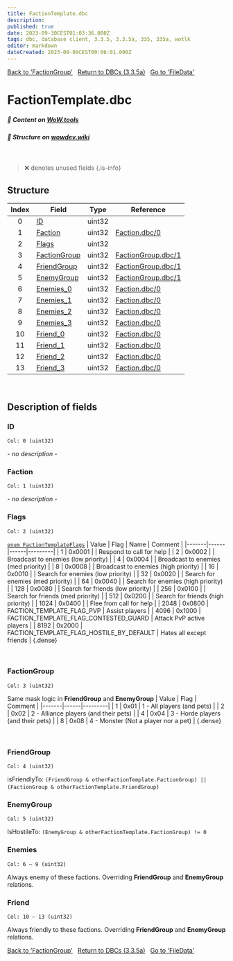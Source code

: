 ```yaml
---
title: FactionTemplate.dbc
description:
published: true
date: 2023-09-30CEST01:03:36.000Z
tags: dbc, database client, 3.3.5, 3.3.5a, 335, 335a, wotlk
editor: markdown
dateCreated: 2023-08-09CEST00:06:01.000Z
---
```

<a href="https://trinitycore.info/files/DBC/335/factiongroup" class="mt-5 v-btn v-btn--depressed v-btn--flat v-btn--outlined theme--light v-size--default darkblue--text text--lighten-3"><span class="v-btn__content"><i aria-hidden="true" class="v-icon notranslate v-icon--left mdi mdi-arrow-left theme--light"></i><span>Back to 'FactionGroup'</span></span></a>&nbsp;&nbsp;&nbsp;<a href="https://trinitycore.info/files/DBC/335/DBC" class="mt-5 v-btn v-btn--depressed v-btn--flat v-btn--outlined theme--light v-size--default darkblue--text text--lighten-3"><span class="v-btn__content"><i aria-hidden="true" class="v-icon notranslate v-icon--left mdi mdi-home-outline theme--light"></i><span>Return to DBCs (3.3.5a)</span></span></a>&nbsp;&nbsp;&nbsp;<a href="https://trinitycore.info/files/DBC/335/filedata" class="mt-5 v-btn v-btn--depressed v-btn--flat v-btn--outlined theme--light v-size--default darkblue--text text--lighten-3"><span class="v-btn__content"><span>Go to 'FileData'</span><i aria-hidden="true" class="v-icon notranslate v-icon--right mdi mdi-arrow-right theme--light"></i></span></a>

# FactionTemplate.dbc
##### :open_book: Content on [WoW.tools](https://wow.tools/dbc/?dbc=factiontemplate&build=3.3.5.12340)
##### :pencil: Structure on [wowdev.wiki](https://wowdev.wiki/DB/FactionTemplate)
&nbsp;

> :x: denotes unused fields
{.is-info}


## Structure

| Index | Field | Type | Reference |
| :---: | --- | :---: | --- |
| 0 | [ID](#id-alt) | uint32 |  |
| 1 | [Faction](#faction) | uint32 | [Faction.dbc/0](/files/DBC/335/faction#id-alt) |
| 2 | [Flags](#flags) | uint32 |  |
| 3 | [FactionGroup](#factiongroup) | uint32 | [FactionGroup.dbc/1](/files/DBC/335/factiongroup#maskid) |
| 4 | [FriendGroup](#friendgroup) | uint32 | [FactionGroup.dbc/1](/files/DBC/335/factiongroup#maskid) |
| 5 | [EnemyGroup](#enemygroup) | uint32 | [FactionGroup.dbc/1](/files/DBC/335/factiongroup#maskid) |
| 6 | [Enemies_0](#enemies) | uint32 | [Faction.dbc/0](/files/DBC/335/faction#id-alt) |
| 7 | [Enemies_1](#enemies) | uint32 | [Faction.dbc/0](/files/DBC/335/faction#id-alt) |
| 8 | [Enemies_2](#enemies) | uint32 | [Faction.dbc/0](/files/DBC/335/faction#id-alt) |
| 9 | [Enemies_3](#enemies) | uint32 | [Faction.dbc/0](/files/DBC/335/faction#id-alt) |
| 10 | [Friend_0](#friend) | uint32 | [Faction.dbc/0](/files/DBC/335/faction#id-alt) |
| 11 | [Friend_1](#friend) | uint32 | [Faction.dbc/0](/files/DBC/335/faction#id-alt) |
| 12 | [Friend_2](#friend) | uint32 | [Faction.dbc/0](/files/DBC/335/faction#id-alt) |
| 13 | [Friend_3](#friend) | uint32 | [Faction.dbc/0](/files/DBC/335/faction#id-alt) |
&nbsp;
## Description of fields

### ID <!-- {#id-alt} -->
<code>Col: 0 (uint32)</code>

*- no description -*
&nbsp;

### Faction
<code>Col: 1 (uint32)</code>

*- no description -*
&nbsp;

### Flags
<code>Col: 2 (uint32)</code>

[`enum FactionTemplateFlags`](https://github.com/TrinityCore/TrinityCore/blob/3.3.5/src/server/shared/DataStores/DBCEnums.h#L317-L322)
| Value | Flag | Name | Comment |
|-------|------|------|---------|
| 1 | 0x0001 |  | Respond to call for help |
| 2 | 0x0002 |  | Broadcast to enemies (low priority) |
| 4 | 0x0004 |  | Broadcast to enemies (med priority) |
| 8 | 0x0008 |  | Broadcast to enemies (high priority) |
| 16 | 0x0010 |  | Search for enemies (low priority) |
| 32 | 0x0020 |  | Search for enemies (med priority) |
| 64 | 0x0040 |  | Search for enemies (high priority) |
| 128 | 0x0080 |  | Search for friends (low priority) |
| 256 | 0x0100 |  | Search for friends (med priority) |
| 512 | 0x0200 |  | Search for friends (high priority) |
| 1024 | 0x0400 |  | Flee from call for help |
| 2048 | 0x0800 | FACTION_TEMPLATE_FLAG_PVP | Assist players |
| 4096 | 0x1000 | FACTION_TEMPLATE_FLAG_CONTESTED_GUARD | Attack PvP active players |
| 8192 | 0x2000 | FACTION_TEMPLATE_FLAG_HOSTILE_BY_DEFAULT | Hates all except friends  |
{.dense}

&nbsp;

### FactionGroup
<code>Col: 3 (uint32)</code>

Same mask logic in **FriendGroup** and **EnemyGroup**
| Value | Flag | Comment |
|-------|------|---------|
| 1 | 0x01 | 1 - All players (and pets) |
| 2 | 0x02 | 2 - Alliance players (and their pets) |
| 4 | 0x04 | 3 - Horde players (and their pets) |
| 8 | 0x08 | 4 - Monster (Not a player nor a pet) |
{.dense}

&nbsp;

### FriendGroup
<code>Col: 4 (uint32)</code>

isFriendlyTo:
`(FriendGroup & otherFactionTemplate.FactionGroup) || (FactionGroup & otherFactionTemplate.FriendGroup)`
&nbsp;

### EnemyGroup
<code>Col: 5 (uint32)</code>

IsHostileTo:
`(EnemyGroup & otherFactionTemplate.FactionGroup) != 0`
&nbsp;

### Enemies
<code>Col: 6 &ndash; 9 (uint32)</code>

Always enemy of these factions. Overriding **FriendGroup** and **EnemyGroup** relations.
&nbsp;

### Friend
<code>Col: 10 &ndash; 13 (uint32)</code>

Always friendly to these factions. Overriding **FriendGroup** and **EnemyGroup** relations.
&nbsp;

<a href="https://trinitycore.info/files/DBC/335/factiongroup" class="mt-5 v-btn v-btn--depressed v-btn--flat v-btn--outlined theme--light v-size--default darkblue--text text--lighten-3"><span class="v-btn__content"><i aria-hidden="true" class="v-icon notranslate v-icon--left mdi mdi-arrow-left theme--light"></i><span>Back to 'FactionGroup'</span></span></a>&nbsp;&nbsp;&nbsp;<a href="https://trinitycore.info/files/DBC/335/DBC" class="mt-5 v-btn v-btn--depressed v-btn--flat v-btn--outlined theme--light v-size--default darkblue--text text--lighten-3"><span class="v-btn__content"><i aria-hidden="true" class="v-icon notranslate v-icon--left mdi mdi-home-outline theme--light"></i><span>Return to DBCs (3.3.5a)</span></span></a>&nbsp;&nbsp;&nbsp;<a href="https://trinitycore.info/files/DBC/335/filedata" class="mt-5 v-btn v-btn--depressed v-btn--flat v-btn--outlined theme--light v-size--default darkblue--text text--lighten-3"><span class="v-btn__content"><span>Go to 'FileData'</span><i aria-hidden="true" class="v-icon notranslate v-icon--right mdi mdi-arrow-right theme--light"></i></span></a>
